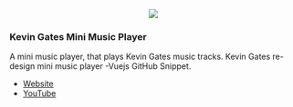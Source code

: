<p align="center"><img src="https://cloud.4in1telecomdesignstudio.com/wl/?id=0UFlNJiIom7LQoNHPqAnIfHxASGYx0SK"></p>

### Kevin Gates Mini Music Player
A mini music player, that plays Kevin Gates music tracks. 
Kevin Gates re-design mini music player -Vuejs GitHub Snippet.
- [Website](https://designofcp.github.io/Kevin-Gates-mini-music-player/)
- [YouTube](https://youtu.be/2REKJCr46s4)
